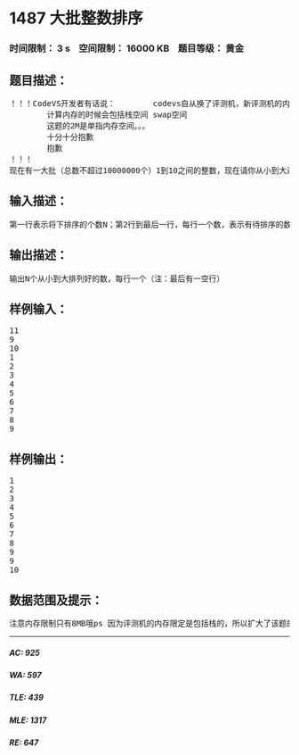 # 1487 大批整数排序   
### 时间限制： 3 s&nbsp;&nbsp;&nbsp;&nbsp;空间限制： 16000 KB&nbsp;&nbsp;&nbsp;&nbsp;题目等级： 黄金  
## 题目描述：  

<pre>
！！！CodeVS开发者有话说：        codevs自从换了评测机，新评测机的内存计算机制发生变化  
        计算内存的时候会包括栈空间 swap空间  
        这题的2M是单指内存空间。。。  
        十分十分抱歉  
        抱歉  
！！！  
现在有一大批（总数不超过10000000个）1到10之间的整数，现在请你从小到大进行排序输出。（测试数据将超过11MB。）
</pre>
  
  
## 输入描述：  

<pre>
第一行表示将下排序的个数N；第2行到最后一行，每行一个数，表示有待排序的数（均是1-10之间的数，含1和10）（注：最后有一空行）
</pre>
  
  
## 输出描述：  

<pre>
输出N个从小到大排列好的数，每行一个（注：最后有一空行）
</pre>
  
  
## 样例输入：  

<pre>
11  
9  
10  
1  
2  
3  
4  
5  
6  
7  
8  
9 
</pre>
  
  
## 样例输出：  

<pre>
1  
2  
3  
4  
5  
6  
7  
8  
9  
9  
10
</pre>
  
  
## 数据范围及提示：  

<pre>
注意内存限制只有8MB哦ps 因为评测机的内存限定是包括栈的，所以扩大了该题的内存限制
</pre>
  
  
***  

##### AC: 925  
##### WA: 597  
##### TLE: 439  
##### MLE: 1317  
##### RE: 647  
